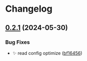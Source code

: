 # Changelog

## [0.2.1](https://github.com/Aimerny/kook-go/compare/v0.2.0...v0.2.1) (2024-05-30)


### Bug Fixes

* :sparkles: read config optimize ([bf16456](https://github.com/Aimerny/kook-go/commit/bf16456c1d0eda45e85efac308da64ac04d80113))
